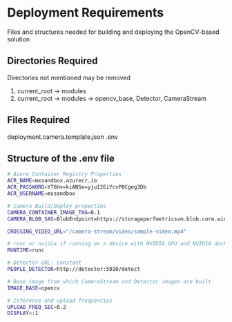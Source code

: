 # Deployment Requirements

Files and structures needed for building and deploying the OpenCV-based solution

## Directories Required

Directories not mentioned may be removed

1. current_root -> modules
2. current_root -> modules -> opencv_base, Detector, CameraStream

## Files Required

deployment.camera.template.json
.env

## Structure of the .env file

```sh
# Azure Container Registry Properties
ACR_NAME=mxsandbox.azurecr.io
ACR_PASSWORD=YT6Hv=kiANSe=yjuI2EiYcvP0Cgeg3Db
ACR_USERNAME=mxsandbox

# Camera Build/Deploy properties
CAMERA_CONTAINER_IMAGE_TAG=0.1
CAMERA_BLOB_SAS=BlobEndpoint=https://storageperfmetricsvm.blob.core.windows.net/;SharedAccessSignature=se=2021-08-13T21%3A11Z&sp=rwlac&sv=2018-03-28&ss=b&srt=sco&sig=tE8fWILrFtBetLxppikBKmqdNldz66zRweSfH8/WYZE%3D

CROSSING_VIDEO_URL="/camera-stream/video/sample-video.mp4"

# runc or nvidia if running on a device with NVIDIA GPU and NVIDIA docker runtime is installed
RUNTIME=runc

# Detector URL: constant
PEOPLE_DETECTOR=http://detector:5010/detect

# Base image from which CameraStream and Detector images are built
IMAGE_BASE=opencv

# Inference and upload frequencies
UPLOAD_FREQ_SEC=0.2
DISPLAY=:1
```